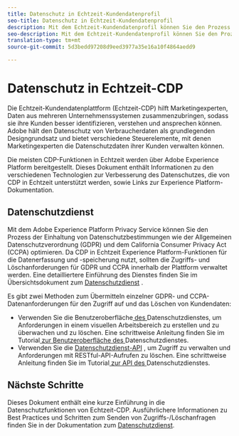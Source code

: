 ```yaml
---
title: Datenschutz in Echtzeit-Kundendatenprofil
seo-title: Datenschutz in Echtzeit-Kundendatenprofil
description: Mit dem Echtzeit-Kundendatenprofil können Sie den Prozess der Einhaltung der Datenschutzbestimmungen durch Ihre Datenvorgänge optimieren.
seo-description: Mit dem Echtzeit-Kundendatenprofil können Sie den Prozess der Einhaltung der Datenschutzbestimmungen durch Ihre Datenvorgänge optimieren.
translation-type: tm+mt
source-git-commit: 5d3bedd97208d9eed3977a35e16a10f4864aedd9

---
```



# Datenschutz in Echtzeit-CDP

Die Echtzeit-Kundendatenplattform (Echtzeit-CDP) hilft Marketingexperten, Daten aus mehreren Unternehmenssystemen zusammenzubringen, sodass sie ihre Kunden besser identifizieren, verstehen und ansprechen können. Adobe hält den Datenschutz von Verbraucherdaten als grundlegenden Designgrundsatz und bietet verschiedene Steuerelemente, mit denen Marketingexperten die Datenschutzdaten ihrer Kunden verwalten können.

Die meisten CDP-Funktionen in Echtzeit werden über Adobe Experience Platform bereitgestellt. Dieses Dokument enthält Informationen zu den verschiedenen Technologien zur Verbesserung des Datenschutzes, die von CDP in Echtzeit unterstützt werden, sowie Links zur Experience Platform-Dokumentation.

## Datenschutzdienst

Mit dem Adobe Experience Platform Privacy Service können Sie den Prozess der Einhaltung von Datenschutzbestimmungen wie der Allgemeinen Datenschutzverordnung (GDPR) und dem California Consumer Privacy Act (CCPA) optimieren. Da CDP in Echtzeit Experience Platform-Funktionen für die Datenerfassung und -speicherung nutzt, sollten die Zugriffs- und Löschanforderungen für GDPR und CCPA innerhalb der Plattform verwaltet werden. Eine detailliertere Einführung des Dienstes finden Sie im Übersichtsdokument zum [Datenschutzdienst](https://www.adobe.io/apis/experiencecloud/gdpr/docs/alldocs.html#!api-specification/markdown/narrative/technical_overview/privacy_service_overview/privacy_service_overview.md) .

Es gibt zwei Methoden zum Übermitteln einzelner GDPR- und CCPA-Datenanforderungen für den Zugriff auf und das Löschen von Kundendaten:

* Verwenden Sie die Benutzeroberfläche[ des ](https://gdprui.cloud.adobe.io/)Datenschutzdienstes, um Anforderungen in einem visuellen Arbeitsbereich zu erstellen und zu überwachen und zu löschen. Eine schrittweise Anleitung finden Sie im Tutorial[ zur Benutzeroberfläche des ](https://www.adobe.io/apis/experiencecloud/gdpr/docs/alldocs.html#!api-specification/markdown/narrative/tutorials/privacy_service_tutorial/privacy_service_ui_tutorial.md)Datenschutzdienstes.
* Verwenden Sie die [Datenschutzdienst-API](https://www.adobe.io/apis/experiencecloud/gdpr/api-reference.html) , um Zugriff zu verwalten und Anforderungen mit RESTful-API-Aufrufen zu löschen. Eine schrittweise Anleitung finden Sie im Tutorial[ zur API des ](https://www.adobe.io/apis/experiencecloud/gdpr/docs/alldocs.html#!api-specification/markdown/narrative/tutorials/privacy_service_tutorial/privacy_service_api_tutorial.md)Datenschutzdienstes.

<!-- (Capability will not be available for November GA) 
## Opt-out capabilities

Real-time CDP provides two types of consumer opt-out capabilities:

1. **General opt-out**: (Waiting on info)
1. **Segment-level opt-out of sale**: Opt-out of sale requests are captured using the Profile Privacy mixin (see the section on "Handling opt-out requests" in the [Real-time Customer Profile overview](https://www.adobe.io/apis/experienceplatform/home/profile-identity-segmentation/profile-identity-segmentation-services.html#!api-specification/markdown/narrative/technical_overview/unified_profile_architectural_overview/unified_profile_architectural_overview.md) for more information). Using this, you can exclude users who have opted out from a segment using boolean logic ("AND NOT") in the segment predicate.
-->

## Nächste Schritte

Dieses Dokument enthält eine kurze Einführung in die Datenschutzfunktionen von Echtzeit-CDP. Ausführlichere Informationen zu Best Practices und Schritten zum Senden von Zugriffs-/Löschanfragen finden Sie in der Dokumentation zum [Datenschutzdienst](https://www.adobe.io/apis/experiencecloud/gdpr/docs.html).